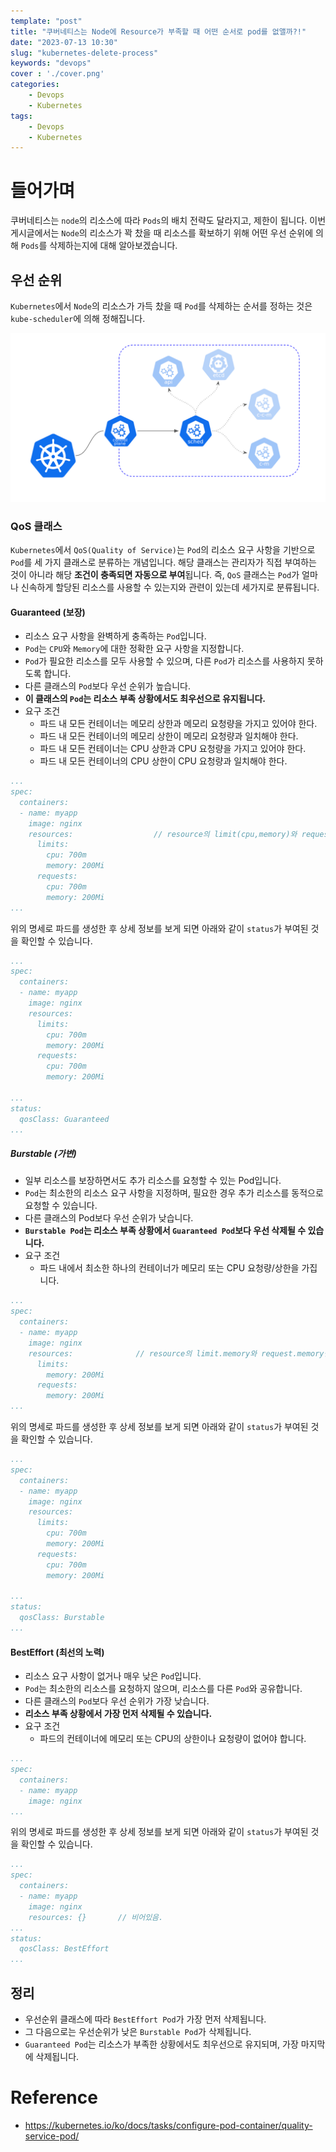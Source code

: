 ```yaml
---
template: "post"
title: "쿠버네티스는 Node에 Resource가 부족할 때 어떤 순서로 pod를 없앨까?!"
date: "2023-07-13 10:30"
slug: "kubernetes-delete-process"
keywords: "devops"
cover : './cover.png'
categories: 
    - Devops
    - Kubernetes
tags: 
    - Devops
    - Kubernetes
---
```



# 들어가며

쿠버네티스는 `node`의 리소스에 따라 `Pods`의 배치 전략도 달라지고, 제한이 됩니다.
이번 게시글에서는 `Node`의 리소스가 꽉 찼을 때 리소스를 확보하기 위해 어떤 우선 순위에 의해 `Pods`를 삭제하는지에 대해 알아보겠습니다.

## 우선 순위

`Kubernetes`에서 `Node`의 리소스가 가득 찼을 때 `Pod`를 삭제하는 순서를 정하는 것은 `kube-scheduler`에 의해 정해집니다.

![kube-scheduler](./kube-scheduler.png)


### QoS 클래스
`Kubernetes`에서 `QoS(Quality of Service)`는 `Pod`의 리소스 요구 사항을 기반으로 `Pod`를 세 가지 클래스로 분류하는 개념입니다. 
해당 클래스는 관리자가 직접 부여하는 것이 아니라 해당 **조건이 충족되면 자동으로 부여**됩니다.
즉, `QoS` 클래스는 `Pod`가 얼마나 신속하게 할당된 리소스를 사용할 수 있는지와 관련이 있는데 세가지로 분류됩니다.

#### Guaranteed (보장)
- 리소스 요구 사항을 완벽하게 충족하는 `Pod`입니다.
- `Pod`는 `CPU`와 `Memory`에 대한 정확한 요구 사항을 지정합니다.
- `Pod`가 필요한 리소스를 모두 사용할 수 있으며, 다른 `Pod`가 리소스를 사용하지 못하도록 합니다.
- 다른 클래스의 `Pod`보다 우선 순위가 높습니다.
- **이 클래스의 `Pod`는 리소스 부족 상황에서도 최우선으로 유지됩니다.**
- 요구 조건
    - 파드 내 모든 컨테이너는 메모리 상한과 메모리 요청량을 가지고 있어야 한다.
    - 파드 내 모든 컨테이너의 메모리 상한이 메모리 요청량과 일치해야 한다.
    - 파드 내 모든 컨테이너는 CPU 상한과 CPU 요청량을 가지고 있어야 한다.
    - 파드 내 모든 컨테이너의 CPU 상한이 CPU 요청량과 일치해야 한다.


```yaml
...
spec:
  containers:
  - name: myapp
    image: nginx
    resources:                  // resource의 limit(cpu,memory)와 request(cpu, memory)가 명시되어있다.
      limits:
        cpu: 700m
        memory: 200Mi
      requests:
        cpu: 700m
        memory: 200Mi
...
```

위의 명세로 파드를 생성한 후 상세 정보를 보게 되면 아래와 같이 `status`가 부여된 것을 확인할 수 있습니다. 

```yaml
...
spec:
  containers:
  - name: myapp
    image: nginx
    resources:
      limits:
        cpu: 700m
        memory: 200Mi
      requests:
        cpu: 700m
        memory: 200Mi
    
...
status:
  qosClass: Guaranteed
...
```



##### Burstable (가변)
- 일부 리소스를 보장하면서도 추가 리소스를 요청할 수 있는 Pod입니다.
- `Pod`는 최소한의 리소스 요구 사항을 지정하며, 필요한 경우 추가 리소스를 동적으로 요청할 수 있습니다.
- 다른 클래스의 Pod보다 우선 순위가 낮습니다.
- **`Burstable Pod`는 리소스 부족 상황에서 `Guaranteed Pod`보다 우선 삭제될 수 있습니다.**
- 요구 조건
    - 파드 내에서 최소한 하나의 컨테이너가 메모리 또는 CPU 요청량/상한을 가집니다.

``` yaml
...
spec:
  containers:
  - name: myapp
    image: nginx
    resources:              // resource의 limit.memory와 request.memory만 명시되어있다.
      limits:
        memory: 200Mi
      requests:
        memory: 200Mi
...
```

위의 명세로 파드를 생성한 후 상세 정보를 보게 되면 아래와 같이 `status`가 부여된 것을 확인할 수 있습니다. 

```yaml
...
spec:
  containers:
  - name: myapp
    image: nginx
    resources:
      limits:
        cpu: 700m
        memory: 200Mi
      requests:
        cpu: 700m
        memory: 200Mi
    
...
status:
  qosClass: Burstable
...
```

#### BestEffort (최선의 노력)
- 리소스 요구 사항이 없거나 매우 낮은 `Pod`입니다.
- `Pod`는 최소한의 리소스를 요청하지 않으며, 리소스를 다른 `Pod`와 공유합니다.
- 다른 클래스의 `Pod`보다 우선 순위가 가장 낮습니다.
- **리소스 부족 상황에서 가장 먼저 삭제될 수 있습니다.**
- 요구 조건
    - 파드의 컨테이너에 메모리 또는 CPU의 상한이나 요청량이 없어야 합니다.

``` yaml
...
spec:
  containers:
  - name: myapp
    image: nginx
...
```

위의 명세로 파드를 생성한 후 상세 정보를 보게 되면 아래와 같이 `status`가 부여된 것을 확인할 수 있습니다. 

```yaml
...
spec:
  containers:
  - name: myapp
    image: nginx
    resources: {}       // 비어있음.
...
status:
  qosClass: BestEffort
...
```

## 정리
- 우선순위 클래스에 따라 `BestEffort Pod`가 가장 먼저 삭제됩니다.
- 그 다음으로는 우선순위가 낮은 `Burstable Pod`가 삭제됩니다.
- `Guaranteed Pod`는 리소스가 부족한 상황에서도 최우선으로 유지되며, 가장 마지막에 삭제됩니다.


# Reference
- https://kubernetes.io/ko/docs/tasks/configure-pod-container/quality-service-pod/